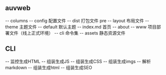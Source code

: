 ## auvweb

-- columns
 -- config 配置文件
 -- dist 打包文件 pre
 -- layout 布局文件
 -- theme 主题文件
   -- default 默认主题
     -- index.md 首页
     -- about
 -- www 项目部署文件（线上正式环境）
 -- cli 命令集
 -- assets 静态资源文件

 ## CLI

-- 监控生成HTML
  -- 组装生成JS 
  -- 组装生成CSS
  -- 组装生成imgs
  -- 解析markdown
  -- 组装生成html
  -- 组装生成SEO
